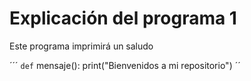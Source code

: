 # Explicación del programa 1

Este programa imprimirá un saludo 

´´´
`def` mensaje(): 
  print("Bienvenidos a mi repositorio")
´´



